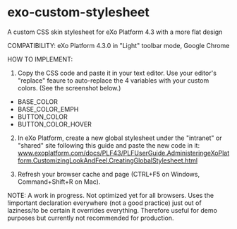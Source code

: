 # exo-custom-stylesheet
A custom CSS skin stylesheet for eXo Platform 4.3 with a more flat design

COMPATIBILITY: eXo Platform 4.3.0 in "Light" toolbar mode, Google Chrome

HOW TO IMPLEMENT:

1) Copy the CSS code and paste it in your text editor. Use your editor's "replace" feaure to auto-replace the 4 variables with your custom colors. (See the screenshot below.)
* BASE_COLOR
* BASE_COLOR_EMPH
* BUTTON_COLOR
* BUTTON_COLOR_HOVER

2) In eXo Platform, create a new global stylesheet under the "intranet" or "shared" site following this guide and paste the new code in it: www.exoplatform.com/docs/PLF43/PLFUserGuide.AdministeringeXoPlatform.CustomizingLookAndFeel.CreatingGlobalStylesheet.html

3) Refresh your browser cache and page (CTRL+F5 on Windows, Command+Shift+R on Mac).

NOTE: A work in progress. Not optimized yet for all browsers. Uses the !important declaration everywhere (not a good practice) just out of laziness/to be certain it overrides everything. Therefore useful for demo purposes but currently not recommended for production.
